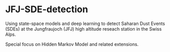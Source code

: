# JFJ-SDE-detection
Using state-space models and deep learning to detect Saharan Dust Events (SDEs) at the Jungfraujoch (JFJ) high altitude reseach station in the Swiss Alps.

Special focus on Hidden Markov Model and related extensions.
